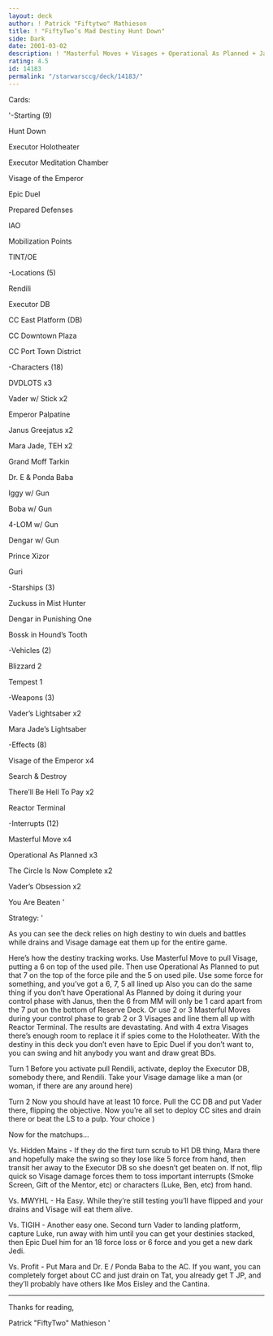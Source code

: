 ```yaml
---
layout: deck
author: ! Patrick "Fiftytwo" Mathieson
title: ! "FiftyTwo’s Mad Destiny Hunt Down"
side: Dark
date: 2001-03-02
description: ! "Masterful Moves + Visages + Operational As Planned + Janus + Reactor Terminal = Mad destiny"
rating: 4.5
id: 14183
permalink: "/starwarsccg/deck/14183/"
---
```

Cards: 

'-Starting (9)

Hunt Down

Executor Holotheater

Executor Meditation Chamber

Visage of the Emperor

Epic Duel

Prepared Defenses

IAO

Mobilization Points

TINT/OE


-Locations (5)

Rendili

Executor DB

CC East Platform (DB)

CC Downtown Plaza

CC Port Town District


-Characters (18)

DVDLOTS x3

Vader w/ Stick x2

Emperor Palpatine

Janus Greejatus x2

Mara Jade, TEH x2

Grand Moff Tarkin

Dr. E & Ponda Baba

Iggy w/ Gun

Boba w/ Gun

4-LOM w/ Gun

Dengar w/ Gun

Prince Xizor

Guri


-Starships (3)

Zuckuss in Mist Hunter

Dengar in Punishing One

Bossk in Hound’s Tooth


-Vehicles (2)

Blizzard 2

Tempest 1


-Weapons (3)

Vader’s Lightsaber x2

Mara Jade’s Lightsaber


-Effects (8)

Visage of the Emperor x4

Search & Destroy

There’ll Be Hell To Pay x2

Reactor Terminal


-Interrupts (12)

Masterful Move x4

Operational As Planned x3

The Circle Is Now Complete x2

Vader’s Obsession x2

You Are Beaten '

Strategy: '

As you can see the deck relies on high destiny to win duels and battles while drains and Visage damage eat them up for the entire game.


Here’s how the destiny tracking works. Use Masterful Move to pull Visage, putting a 6 on top of the used pile. Then use Operational As Planned to put that 7 on the top of the force pile and the 5 on used pile. Use some force for something, and you’ve got a 6, 7, 5 all lined up Also you can do the same thing if you don’t have Operational As Planned by doing it during your control phase with Janus, then the 6 from MM will only be 1 card apart from the 7 put on the bottom of Reserve Deck. Or use 2 or 3 Masterful Moves during your control phase to grab 2 or 3 Visages and line them all up with Reactor Terminal. The results are devastating. And with 4 extra Visages there’s enough room to replace it if spies come to the Holotheater. With the destiny in this deck you don’t even have to Epic Duel if you don’t want to, you can swing and hit anybody you want and draw great BDs.


Turn 1 Before you activate pull Rendili, activate, deploy the Executor DB, somebody there, and Rendili. Take your Visage damage like a man (or woman, if there are any around here)


Turn 2 Now you should have at least 10 force. Pull the CC DB and put Vader there, flipping the objective. Now you’re all set to deploy CC sites and drain there or beat the LS to a pulp. Your choice )


Now for the matchups...


Vs. Hidden Mains - If they do the first turn scrub to H1 DB thing, Mara there and hopefully make the swing so they lose like 5 force from hand, then transit her away to the Executor DB so she doesn’t get beaten on. If not, flip quick so Visage damage forces them to toss important interrupts (Smoke Screen, Gift of the Mentor, etc) or characters (Luke, Ben, etc) from hand.


Vs. MWYHL - Ha Easy. While they’re still testing you’ll have flipped and your drains and Visage will eat them alive.


Vs. TIGIH - Another easy one. Second turn Vader to landing platform, capture Luke, run away with him until you can get your destinies stacked, then Epic Duel him for an 18 force loss or 6 force and you get a new dark Jedi.


Vs. Profit - Put Mara and Dr. E / Ponda Baba to the AC. If you want, you can completely forget about CC and just drain on Tat, you already get T JP, and they’ll probably have others like Mos Eisley and the Cantina.



---


Thanks for reading,


Patrick "FiftyTwo" Mathieson '
